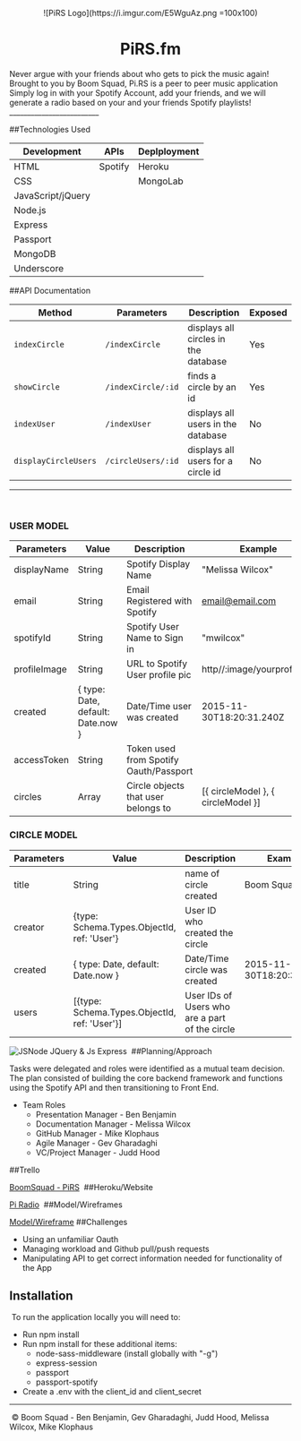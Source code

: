 <p align="center">
![PiRS Logo](https://i.imgur.com/E5WguAz.png =100x100) 
</p>

<h1 align="center">PiRS.fm</h1>
​
Never argue with your friends about who gets to pick the music again! Brought to you by Boom Squad, Pi.RS is a peer to peer music application
​
Simply log in with your Spotify Account, add your friends, and we will generate a radio based on your and your friends Spotify playlists!
​
​_________________________

##Technologies Used

Development | APIs | Deplployment
------------|------|-------------
HTML | Spotify | Heroku
CSS | | MongoLab
JavaScript/jQuery |
Node.js |
Express |
Passport |
MongoDB |
Underscore |

##API Documentation

Method | Parameters | Description | Exposed
-------------|------|-----------|-------
`indexCircle` | `/indexCircle` | displays all circles in the database | Yes
`showCircle` | `/indexCircle/:id` | finds a circle by an id | Yes
`indexUser` | `/indexUser` | displays all users in the database | No
`displayCircleUsers` | `/circleUsers/:id` | displays all users for a circle id | No


_________________________
​
### USER MODEL

Parameters  | Value | Description | Example
----------- | ------ | ---------- | --------
displayName | String | Spotify Display Name | "Melissa Wilcox"
email | String | Email Registered with Spotify | email@email.com
spotifyId | String | Spotify User Name to Sign in | "mwilcox" 
profileImage | String | URL to Spotify User profile pic | http//:image/yourprofilepic
created | { type: Date, default: Date.now } | Date/Time user was created | 2015-11-30T18:20:31.240Z
accessToken | String | Token used from Spotify Oauth/Passport | 
circles | Array | Circle objects that user belongs to | [{ circleModel },  { circleModel }]
  

### CIRCLE MODEL


Parameters  | Value | Description | Example
----------- | ------ | ---------- | --------
​title | String | name of circle created | Boom Squad 
creator | {type: Schema.Types.ObjectId, ref: 'User'} | User ID who created the circle | 
created | { type: Date, default: Date.now } | Date/Time circle was created | 2015-11-30T18:20:31.240Z | 
users | [{type: Schema.Types.ObjectId, ref: 'User'}] | User IDs of Users who are a part of the circle 


![JSNode JQuery & Js Express](https://i.imgur.com/W7UeOHv.png) 
​
##Planning/Approach

Tasks were delegated and roles were identified as a mutual team decision. The plan consisted of building the core backend framework and functions using the Spotify API and then transitioning to Front End.
​
* Team Roles
    * Presentation Manager - Ben Benjamin
    * Documentation Manager - Melissa Wilcox
    * GitHub Manager - Mike Klophaus
    * Agile Manager - Gev Gharadaghi
    * VC/Project Manager - Judd Hood
 
##Trello

[BoomSquad - PiRS](https://trello.com/b/MC17o7Zr/pi-rs)
​
​
##Heroku/Website

[Pi Radio](www.pirs.fm)
​
##Model/Wireframes

[Model/Wireframe](http://rydr79.axshare.com/#p=login)
​
##Challenges

* Using an unfamiliar Oauth
* Managing workload and Github pull/push requests
* Manipulating API to get correct information needed for functionality of the App
​
​
## Installation
​
To run the application locally you will need to:
​
* Run npm install
* Run npm install for these additional items:
    * node-sass-middleware (install globally with "-g")
    * express-session
    * passport
    * passport-spotify
* Create a .env with the client_id and client_secret
​
​
​
​
​
​
​
​
___
​
© Boom Squad - Ben Benjamin, Gev Gharadaghi, Judd Hood, Melissa Wilcox, Mike Klophaus
